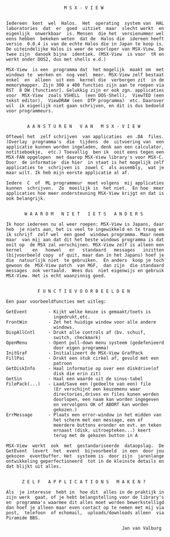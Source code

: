                                 M S X - V I E W


          Iedereen  kent  wel  Halos.  Het  operating  system van  HAL
          laboratories  dat  er  goed  uitziet  maar  slecht werkt  en
          eigenlijk  onwerkbaar  is. Mensen  die het  versienummer wel
          eens hebben  bekeken weten  dat de  Halos die  idereen heeft
          versie  0.0.4 is van de echte Halos die in Japan te koop is.
          De uiteindelijke Halos is weer de voorloper van MSX-View. De
          twee zijn  danook bijna  identiek. (MSX-View  is voor  tR en
          werkt onder DOS2, dus met shells e.d.)

          MSX-View  is een  programma dat  het mogelijk  maakt om  met
          windows te  werken en  nog veel  meer. MSX-View zelf bestaat
          enkel  en  alleen  uit een  kernel die  verborgen zit  in de
          memorymapper. Zijn 300 a 400 functies zijn aan te roepen via
          RST  8 DW [functienr]. Gelukkig zijn er ook zgn. applicaties
          voor  MSX-View  zoals VSHELL  (een DOS-Shell),  ViewTED (een
          tekst editor),  ViewDRAW (een  DTP programma)  etc. Daarover
          wil  ik eigenlijk niet gaan schrijven, en dit is dus bedoeld
          voor programmeurs.


                  A A N S T U R E N   V A N   M S X - V I E W

          Oftewel het  zelf schrijven  van applicaties  en .DA  files.
          (Overlay  programma's  die  tijdens  de  uitvoering van  een
          applicatie kunnen worden ingeladen, denk aan een calculator,
          notitieboekje,  etc.) Toevallig  ben ik  ooit eens tegen een
          MSX-FAN opgelopen  met daarop MSX-View library's voor MSX-C.
          Door  de informatie  die hier  in staat is het mogelijk zelf
          applicaties te  schrijven is  zowel C  als assembly,  wat je
          maar wilt. Ik heb mijn eerste applicatie al af.

          Iedere  C  of  ML programmeur  moet volgens  mij applicaties
          kunnen  schrijven.  Zo  moeilijk is  het niet.  En hoe  meer
          applicaties hoe meer ondersteuning MSX-View krijgt en dat is
          ook belangrijk.


                 W A A R O M   N I E T   I E T S   A N D E R S

          Ik hoor iedereen nu al weer roepen: MSX-View is Japans, daar
          heb  je niets aan, het is veel te ingewikkeld en te traag en
          ik schrijf  zelf wel  een goed  windows programma. Maar neem
          maar  van mij aan dat dit het beste windows programma is dat
          ooit op  de MSX zal verschijnen. MSX-View zelf is alleen een
          kernel    en   hoewel   er   standaard   messages   inzitten
          (bijvoorbeeld copy  of quit, maar dan in het Japans) hoef je
          die  natuurlijk niet  te gebruiken.  En anders  koop je toch
          gewoon de  MSX-View patch  van MGF,  dan zijn  die standaard
          messages  ook vertaald.  Wees dus  niet eigenwijs en gebruik
          MSX-View. Het is echt waanzinnig goed.


                      F U N C T I E V O O R B E E L D E N

          Een paar voorbeeldfuncties met uitleg:

          GetEvent        - Kijkt welke keuze is gemaakt/toets is
                            ingedrukt,etc.
          FrontWin        - Zet het huidige window voor alle andere
                            windows.
          DispAllCntl     - Drukt alle controls af (bv. schuif,
                            switch, checkmark)
          OpenMenu        - Opent pull-down menu systeem (gedefenieerd
                            door eigen programma)
          InitGraf        - Initializeert de MSX-View GrafPack
          FillPai         - Drukt een stuk cirkel af, gevuld met een
                            patroon
          GetDiskInfo     - Haal informatie op over een diskdrive(of
                            disk die erin zit)
          GetSin          - Haal een waarde uit de sinus-tabel
          FilePack(...)   - Laad/Save een (gedeelte van een) file
                            (Er verschijnt een keuzemenu waar
                            directories,drives en files kunen worden
                            doorlopen, een naam kan worden ingegeven
                            en vervolgens OK of ABORT kan worden
                            gekozen.)
          ErrMessage      - Plaats een error-window in het midden van
                            het scherm met een message, een of
                            meerdere buttons eronder en evt. en teken
                            ernaast (disk, uitroepteken...) keert
                            terug met de gekozen button in A

          MSX-View  werkt  ook  met  gestandariseerde  dataopslag.  De
          GetEvent  levert  het  event  bijvoorbeeld  in een  door jou
          gekozen  eventbuffer. Het  systeem is  door zijn  jarenlange
          ontwikkeling geperfectioneerd  tot in de kleinste details en
          dat blijkt uit alles.


                Z E L F   A P P L I C A T I O N S   M A K E N ?

          Als  je interesse  hebt in  hoe dit  alles in de praktijk in
          zijn werk  gaat, of je hebt belangstelling voor de library's
          en  programma's waarmee dit alles moet worden bewerkstelligd
          dan hoef je alleen maar even contact op te nemen met mij via
          post,  telefoon  of echomail,  uploads/downloads alleen  via
          Piramide BBS.

                                                      Jan van Valburg
